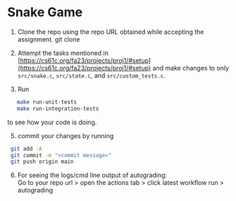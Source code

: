 # Snake Game

1. Clone the repo using the repo URL obtained while accepting the assignment.
     git clone <your-repo-url>
     
2. Attempt the tasks mentioned in [https://cs61c.org/fa23/projects/proj1/#setup](https://cs61c.org/fa23/projects/proj1/#setup) and make changes to only `src/snake.c`, `src/state.c`, and `src/custom_tests.c`.

4. Run
```sh
   make run-unit-tests  
   make run-integration-tests
```
   to see how your code is doing.

5. commit your changes by running
  ```sh
   git add -A
   git commit -m "<commit message>"
   git push origin main
  ```
    
6. For seeing the logs/cmd line output of autograding:   
   Go to your repo url > open the actions tab > click latest workflow run > autograding

